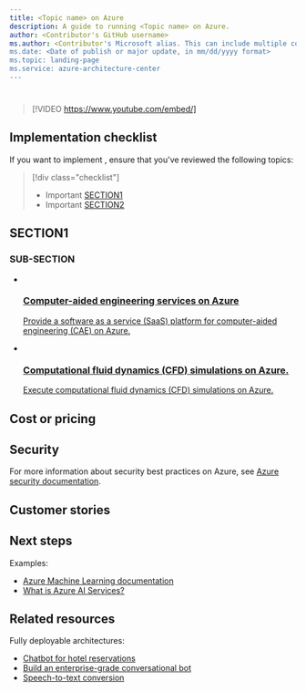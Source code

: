 ```yaml
---
title: <Topic name> on Azure
description: A guide to running <Topic name> on Azure.
author: <Contributor's GitHub username>
ms.author: <Contributor's Microsoft alias. This can include multiple contributors, separated by commas.> 
ms.date: <Date of publish or major update, in mm/dd/yyyy format>
ms.topic: landing-page
ms.service: azure-architecture-center
---
```

<!-- markdownlint-disable MD033 -->
<!-- markdownlint-disable MD026 -->

# <!--Topic name-->


<!-- markdownlint-disable MD034 -->

> [!VIDEO https://www.youtube.com/embed/]

<!-- markdownlint-enable MD034 -->

<!--Add the <Topic> description.-->

## Implementation checklist

If you want to implement <!--Topic name-->, ensure that you've reviewed the following topics:

<!-- markdownlint-disable MD032 -->

> [!div class="checklist"]
> - Important [SECTION1](#section1)
> - Important [SECTION2](#section2)

<!-- markdownlint-enable MD032 -->

## SECTION1

### SUB-SECTION
<!-- This template enables the card layout on topic pages. Use this template for links to scenarios, reference architectures, and solutions. You need to change only the highlighted sections, including the link, image, title, and description.-->

<ul class="columns is-multiline has-margin-left-none has-margin-bottom-none has-padding-top-medium">
    <li class="column is-one-third has-padding-top-small-mobile has-padding-bottom-small">
        <a class="is-undecorated is-full-height is-block"
            href="/azure/architecture/example-scenario/apps/hpc-saas?context=/azure/architecture/topics/high-performance-computing/context/hpc-context">
            <article class="card has-outline-hover is-relative is-fullheight">
                    <figure class="image has-margin-right-none has-margin-left-none has-margin-top-none has-margin-bottom-none">
                        <img role="presentation" alt="" src="../../example-scenario/apps/media/architecture-hpc-saas.png">
                    </figure>
                <div class="card-content has-text-overflow-ellipsis">
                    <div class="has-padding-bottom-none">
                        <h3 class="is-size-4 has-margin-top-none has-margin-bottom-none has-text-primary">Computer-aided engineering services on Azure</h3>
                    </div>
                    <div class="is-size-7 has-margin-top-small has-line-height-reset">
                        <p>Provide a software as a service (SaaS) platform for computer-aided engineering (CAE) on Azure.</p>
                    </div>
                </div>
            </article>
        </a>
    </li>
    <li class="column is-one-third has-padding-top-small-mobile has-padding-bottom-small">
        <a class="is-undecorated is-full-height is-block"
            href="/azure/architecture/example-scenario/infrastructure/hpc-cfd?context=/azure/architecture/topics/high-performance-computing/context/hpc-context">
            <article class="card has-outline-hover is-relative is-fullheight">
                    <figure class="image has-margin-right-none has-margin-left-none has-margin-top-none has-margin-bottom-none">
                        <img role="presentation" alt="" src="../../example-scenario/infrastructure/media/architecture-hpc-cfd.png">
                    </figure>
                <div class="card-content has-text-overflow-ellipsis">
                    <div class="has-padding-bottom-none">
                        <h3 class="is-size-4 has-margin-top-none has-margin-bottom-none has-text-primary">Computational fluid dynamics (CFD) simulations on Azure.</h3>
                    </div>
                    <div class="is-size-7 has-margin-top-small has-line-height-reset">
                        <p>Execute computational fluid dynamics (CFD) simulations on Azure.</p>
                    </div>
                </div>
            </article>
        </a>
    </li>
 </ul>

## Cost or pricing
<!--This section details cost and what affects it.-->

## Security

For more information about security best practices on Azure, see [Azure security documentation](https://learn.microsoft.com/azure/security/azure-security?context=/azure/architecture/topics/high-performance-computing/context/hpc-context).  

<!--Add security-related information.-->

## Customer stories
<!--Add a bulleted list of links to case studies or customer stories that run this workload.-->

## Next steps
<!--
- Add a bulleted list of links to Learn articles. You can also link to appropriate sources outside of Learn, such as GitHub repos, third-party documentation, or an official technical blog post. 

- Update the following example links.
-->

Examples:
- [Azure Machine Learning documentation](/azure/machine-learning)
- [What is Azure AI Services?](/azure/cognitive-services/what-are-cognitive-services)

## Related resources
<!--
- Add a bulleted list of related resource links.
- Use this section for architecture information that's relevant to the current article. It must be content that the Azure Architecture Center TOC refers to but can be from a repo other than the AAC repo.
- Ensure that links to articles in the AAC repo are repo-relative, such as (../../solution-ideas/articles/article-name.yml).
-->

Fully deployable architectures:

- [Chatbot for hotel reservations](/azure/architecture/example-scenario/ai/commerce-chatbot)
- [Build an enterprise-grade conversational bot](/azure/architecture/reference-architectures/ai/conversational-bot)
- [Speech-to-text conversion](/azure/architecture/reference-architectures/ai/speech-ai-ingestion)
